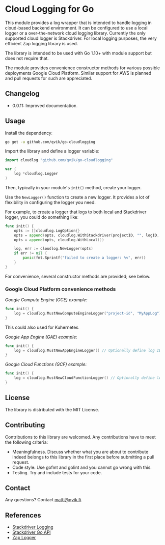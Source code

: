 # Cloud Logging for Go

This module provides a log wrapper that is intended to handle logging in cloud-based backend environment. It can be configured to use a local logger or a over-the-network cloud logging library. Currently the only supported cloud logger is Stackdriver. For local logging purposes, the very efficient Zap logging library is used.

The library is intended to be used with Go 1.10+ with module support but does not require that.

The module provides convenience constructor methods for various possible deployments Google Cloud Platform. Similar support for AWS is planned and pull requests for such are appreciated.

## Changelog 

* 0.0.11: Improved documentation.

## Usage

Install the dependency:

```sh
go get -u github.com/qvik/go-cloudlogging
```

Import the library and define a logger variable:

```go
import cloudlog "github.com/qvik/go-cloudlogging"

var (
	log *cloudlog.Logger
)
```

Then, typically in your module's `init()` method, create your logger.

Use the `NewLogger()` function to create a new logger. It provides a lot of flexibility in configuring the logger you need.

For example, to create a logger that logs to both local and Stackdriver logger, you could do something like:

```go
func init() {
	opts := []cloudlog.LogOption{}
	opts = append(opts, cloudlog.WithStackdriver(projectID, "", logID, nil))
	opts = append(opts, cloudlog.WithLocal())

	log, err := cloudlog.NewLogger(opts)
	if err != nil {
		panic(fmt.Sprintf("failed to create a logger: %v", err))
	}
}
```

For convenience, several constructor methods are provided; see below.

### Google Cloud Platform convenience methods

*Google Compute Engine (GCE) example:*

```go
func init() {
	log = cloudlog.MustNewComputeEngineLogger("project-id", "MyAppLog")
}
```

This could also used for Kuhernetes.

*Google App Engine (GAE) ecample:*

```go
func init() {
	log = cloudlog.MustNewAppEngineLogger() // Optionally define log ID as arg
}
```

*Google Cloud Functions (GCF) example:*

```go
func init() {
	log = cloudlog.MustNewCloudFunctionLogger() // Optionally define log ID as arg
}
```

## License

The library is distributed with the MIT License.

## Contributing 

Contributions to this library are welcomed. Any contributions have to meet the following criteria:

* Meaningfulness. Discuss whether what you are about to contribute indeed belongs to this library in the first place before submitting a pull request.
* Code style. Use gofmt and golint and you cannot go wrong with this.
* Testing. Try and include tests for your code.

## Contact

Any questions? Contact matti@qvik.fi.

## References

* [Stackdriver Logging](https://cloud.google.com/logging/)
* [Stackdriver Go API](https://godoc.org/cloud.google.com/go/logging)
* [Zap Logger](https://github.com/uber-go/zap)

